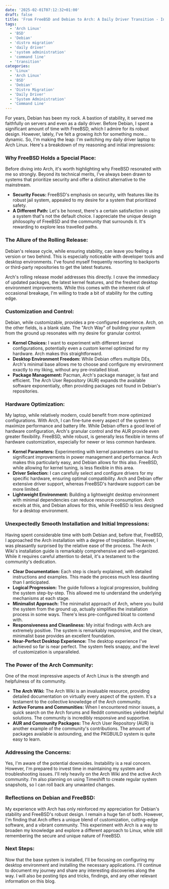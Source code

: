 ```yaml
---
date: '2025-02-01T07:12:32+01:00'
draft: false
title: 'From FreeBSD and Debian to Arch: A Daily Driver Transition - Initial Impressions'
tags:
  - 'Arch Linux'
  - 'BSD'
  - 'Debian'
  - 'distro migration'
  - 'daily driver'
  - 'system administration'
  - 'command line'
  - 'transition'
categories:
  - 'Linux'
  - 'Arch Linux'
  - 'BSD'
  - 'Debian'
  - 'Distro Migration'
  - 'Daily Driver'
  - 'System Administration'
  - 'Command Line'
---
```


For years, Debian has been my rock. A bastion of stability, it served me faithfully on servers and even as a daily driver. Before Debian, I spent a significant amount of time with FreeBSD, which I admire for its robust design. However, lately, I've felt a growing itch for something more... dynamic. So, I'm making the leap: I'm switching my daily driver laptop to Arch Linux. Here's a breakdown of my reasoning and initial impressions:

### Why FreeBSD Holds a Special Place:

Before diving into Arch, it's worth highlighting why FreeBSD resonated with me so strongly. Beyond its technical merits, I've always been drawn to systems that prioritize security and offer a distinct alternative to the mainstream.

* **Security Focus:** FreeBSD's emphasis on security, with features like its robust jail system, appealed to my desire for a system that prioritized safety.
* **A Different Path:** Let's be honest, there's a certain satisfaction in using a system that's not the default choice. I appreciate the unique design philosophy of FreeBSD and the community that surrounds it. It's rewarding to explore less travelled paths.

### The Allure of the Rolling Release:

Debian's release cycle, while ensuring stability, can leave you feeling a version or two behind. This is especially noticeable with developer tools and desktop environments. I've found myself frequently resorting to backports or third-party repositories to get the latest features.

Arch's rolling release model addresses this directly. I crave the immediacy of updated packages, the latest kernel features, and the freshest desktop environment improvements. While this comes with the inherent risk of occasional breakage, I'm willing to trade a bit of stability for the cutting edge.

### Customization and Control:

Debian, while customizable, provides a pre-configured experience. Arch, on the other fields, is a blank slate. The "Arch Way" of building your system from the ground up resonates with my desire for granular control.

* **Kernel Choices:** I want to experiment with different kernel configurations, potentially even a custom kernel optimized for my hardware. Arch makes this straightforward.
* **Desktop Environment Freedom:** While Debian offers multiple DEs, Arch's minimal base allows me to choose and configure my environment exactly to my liking, without any pre-installed bloat.
* **Package Management:** Pacman, Arch's package manager, is fast and efficient. The Arch User Repository (AUR) expands the available software exponentially, often providing packages not found in Debian's repositories.

### Hardware Optimization:

My laptop, while relatively modern, could benefit from more optimized configurations. With Arch, I can fine-tune every aspect of the system to maximize performance and battery life. While Debian offers a good level of hardware configuration, Arch's granular control and the AUR provide even greater flexibility. FreeBSD, while robust, is generally less flexible in terms of hardware customization, especially for newer or less common hardware.

* **Kernel Parameters:** Experimenting with kernel parameters can lead to significant improvements in power management and performance. Arch makes this particularly easy, and Debian allows for this also. FreeBSD, while allowing for kernel tuning, is less flexible in this area.
* **Driver Selection:** I can carefully select and configure drivers for my specific hardware, ensuring optimal compatibility. Arch and Debian offer extensive driver support, whereas FreeBSD's hardware support can be more limited.
* **Lightweight Environment:** Building a lightweight desktop environment with minimal dependencies can reduce resource consumption. Arch excels at this, and Debian allows for this, while FreeBSD is less designed for a desktop environment.

### Unexpectedly Smooth Installation and Initial Impressions:

Having spent considerable time with both Debian and, before that, FreeBSD, I approached the Arch installation with a degree of trepidation. However, I was pleasantly surprised by the relative ease of the process. The Arch Wiki's installation guide is remarkably comprehensive and well-organized. While it requires careful attention to detail, it's a testament to the community's dedication.

* **Clear Documentation:** Each step is clearly explained, with detailed instructions and examples. This made the process much less daunting than I anticipated.
* **Logical Progression:** The guide follows a logical progression, building the system step-by-step. This allowed me to understand the underlying mechanisms at each stage.
* **Minimalist Approach:** The minimalist approach of Arch, where you build the system from the ground up, actually simplifies the installation process in some ways. There's less pre-configured bloat to contend with.
* **Responsiveness and Cleanliness:** My initial findings with Arch are extremely positive. The system is remarkably responsive, and the clean, minimalist base provides an excellent foundation.
* **Near-Perfect Desktop Experience:** The desktop experience I've achieved so far is near perfect. The system feels snappy, and the level of customization is unparalleled.

### The Power of the Arch Community:

One of the most impressive aspects of Arch Linux is the strength and helpfulness of its community.

* **The Arch Wiki:** The Arch Wiki is an invaluable resource, providing detailed documentation on virtually every aspect of the system. It's a testament to the collective knowledge of the Arch community.
* **Active Forums and Communities:** When I encountered minor issues, a quick search on the Arch forums and Reddit communities yielded helpful solutions. The community is incredibly responsive and supportive.
* **AUR and Community Packages:** The Arch User Repository (AUR) is another example of the community's contributions. The amount of packages available is astounding, and the PKGBUILD system is quite easy to learn.

### Addressing the Concerns:

Yes, I'm aware of the potential downsides. Instability is a real concern. However, I'm prepared to invest time in maintaining my system and troubleshooting issues. I'll rely heavily on the Arch Wiki and the active Arch community. I’m also planning on using Timeshift to create regular system snapshots, so I can roll back any unwanted changes.

### Reflections on Debian and FreeBSD:

My experience with Arch has only reinforced my appreciation for Debian's stability and FreeBSD's robust design. I remain a huge fan of both. However, I'm finding that Arch offers a unique blend of customization, cutting-edge software, and a vibrant community. This experiment with Arch is a way to broaden my knowledge and explore a different approach to Linux, while still remembering the secure and unique nature of FreeBSD.

### Next Steps:

Now that the base system is installed, I'll be focusing on configuring my desktop environment and installing the necessary applications. I'll continue to document my journey and share any interesting discoveries along the way. I will also be posting tips and tricks, findings, and any other relevant information on this blog.

